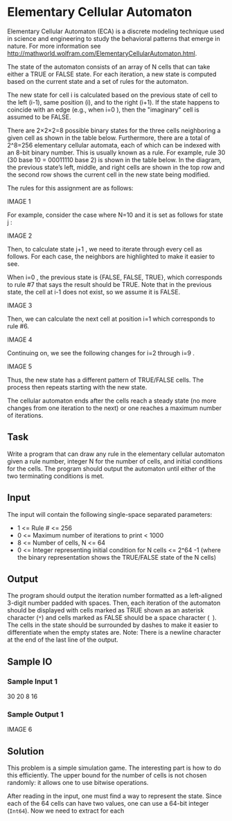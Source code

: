 # Elementary Cellular Automaton

Elementary Cellular Automaton (ECA) is a discrete modeling technique used in science and engineering to study the behavioral patterns that emerge in nature. For more information see http://mathworld.wolfram.com/ElementaryCellularAutomaton.html.

The state of the automaton consists of an array of N cells that can take either a TRUE or FALSE state. For each iteration, a new state is computed based on the current state and a set of rules for the automaton.

The new state for cell i is calculated based on the previous state of cell to the left (i-1), same position (i), and to the right (i+1). If the state happens to coincide with an edge (e.g., when i=0 ), then the "imaginary" cell is assumed to be FALSE.

There are 2×2×2=8 possible binary states for the three cells neighboring a given cell as shown in the table below. Furthermore, there are a total of 2^8=256 elementary cellular automata, each of which can be indexed with an 8-bit binary number. This is usually known as a rule. For example, rule 30 (30 base 10 = 00011110 base 2) is shown in the table below. In the diagram, the previous state’s left, middle, and right cells are shown in the top row and the second row shows the current cell in the new state being modified.

The rules for this assignment are as follows:

IMAGE 1

For example, consider the case where N=10 and it is set as follows for state j :

IMAGE 2

Then, to calculate state j+1 , we need to iterate through every cell as follows. For each case, the neighbors are highlighted to make it easier to see.

When i=0 , the previous state is {FALSE, FALSE, TRUE}, which corresponds to rule #7 that says the result should be TRUE. Note that in the previous state, the cell at i-1 does not exist, so we assume it is FALSE.

IMAGE 3

Then, we can calculate the next cell at position i=1 which corresponds to rule #6.

IMAGE 4

Continuing on, we see the following changes for i=2 through i=9 .

IMAGE 5

Thus, the new state has a different pattern of TRUE/FALSE cells. The process then repeats starting with the new state.

The cellular automaton ends after the cells reach a steady state (no more changes from one iteration to the next) or one reaches a maximum number of iterations.

## Task
Write a program that can draw any rule in the elementary cellular automaton given a rule number, integer N for the number of cells, and initial conditions for the cells. The program should output the automaton until either of the two terminating conditions is met.

## Input
The input will contain the following single-space separated parameters:

 - 1 <= Rule # <= 256
 - 0 <= Maximum number of iterations to print < 1000
 - 8 <= Number of cells, N <= 64
 - 0 <= Integer representing initial condition for N cells <= 2^64 -1 
(where the binary representation shows the TRUE/FALSE state of the N cells)

## Output
The program should output the iteration number formatted as a left-aligned 3-digit number padded with spaces. Then, each iteration of the automaton should be displayed with cells marked as TRUE shown as an asterisk character (`*`) and cells marked as FALSE should be a space character (` `). The cells in the state should be surrounded by dashes to make it easier to differentiate when the empty states are. 
Note: There is a newline character at the end of the last line of the output.

## Sample IO

### Sample Input 1

   30 20 8 16

### Sample Output 1

   IMAGE 6

## Solution

This problem is a simple simulation game. The interesting part is how to do this efficiently. The upper bound for the number of cells is not chosen randomly: it allows one to use bitwise operations.

After reading in the input, one must find a way to represent the state. Since each of the 64 cells can have two values, one can use a 64-bit integer (`Int64`). Now we need to extract for each 
